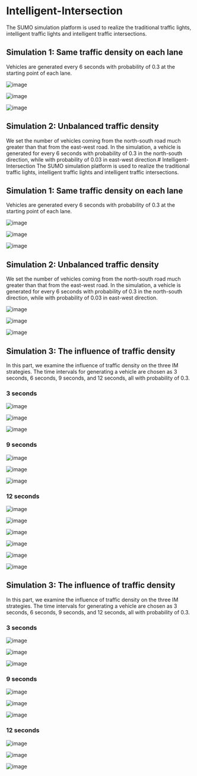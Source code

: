 # Intelligent-Intersection
The SUMO simulation platform is used to realize the traditional traffic lights, intelligent traffic lights and intelligent traffic intersections.

## Simulation 1: Same traffic density on each lane
Vehicles are generated every 6 seconds with probability of 0.3 at the starting point of each lane. 

![image](https://github.com/TianzhenLi/Intelligent-Intersection/blob/master/gif/simulation1/traditionallight.gif "traditional-light")

![image](https://github.com/TianzhenLi/Intelligent-Intersection/blob/master/gif/simulation1/intelligentlight.gif "intelligent-light")

![image](https://github.com/TianzhenLi/Intelligent-Intersection/blob/master/gif/simulation1/intelligentintersection.gif "intelligent-intersection")

## Simulation 2: Unbalanced traffic density
We set the number of vehicles coming from the north-south road much greater than that from the east-west road. In the simulation, a vehicle is generated for every 6 seconds with probability of 0.3 in the north-south direction, while with probability of 0.03 in east-west direction.# Intelligent-Intersection
The SUMO simulation platform is used to realize the traditional traffic lights, intelligent traffic lights and intelligent traffic intersections.

## Simulation 1: Same traffic density on each lane
Vehicles are generated every 6 seconds with probability of 0.3 at the starting point of each lane. 

![image](https://github.com/TianzhenLi/Intelligent-Intersection/blob/master/gif/simulation1/traditionallight.gif "traditional-light")

![image](https://github.com/TianzhenLi/Intelligent-Intersection/blob/master/gif/simulation1/intelligentlight.gif "intelligent-light")

![image](https://github.com/TianzhenLi/Intelligent-Intersection/blob/master/gif/simulation1/intelligentintersection.gif "intelligent-intersection")

## Simulation 2: Unbalanced traffic density
We set the number of vehicles coming from the north-south road much greater than that from the east-west road. In the simulation, a vehicle is generated for every 6 seconds with probability of 0.3 in the north-south direction, while with probability of 0.03 in east-west direction.

![image](https://github.com/TianzhenLi/Intelligent-Intersection/blob/master/gif/simulation2/traditionallight.gif "traditional-light")

![image](https://github.com/TianzhenLi/Intelligent-Intersection/blob/master/gif/simulation2/intelligentlight.gif "intelligent-light")

![image](https://github.com/TianzhenLi/Intelligent-Intersection/blob/master/gif/simulation2/intelligentintersection.gif "intelligent-intersection")

## Simulation 3: The influence of traffic density
In this part, we examine the influence of traffic density on the three IM strategies. The time intervals for generating a
vehicle are chosen as 3 seconds, 6 seconds, 9 seconds, and 12 seconds, all with probability of 0.3.

### 3 seconds
![image](https://github.com/TianzhenLi/Intelligent-Intersection/blob/master/gif/simulation3/3s/traditionallight.gif "traditional-light") 

![image](https://github.com/TianzhenLi/Intelligent-Intersection/blob/master/gif/simulation3/3s/intelligentlight.gif "intelligent-light")

![image](https://github.com/TianzhenLi/Intelligent-Intersection/blob/master/gif/simulation3/3s/intelligentintersection.gif "intelligent-intersection")

### 9 seconds

![image](https://github.com/TianzhenLi/Intelligent-Intersection/blob/master/gif/simulation3/9s/traditionallight.gif "traditional-light") 

![image](https://github.com/TianzhenLi/Intelligent-Intersection/blob/master/gif/simulation3/9s/intelligentlight.gif "intelligent-light")

![image](https://github.com/TianzhenLi/Intelligent-Intersection/blob/master/gif/simulation3/9s/intelligentintersection.gif "intelligent-intersection")

### 12 seconds

![image](https://github.com/TianzhenLi/Intelligent-Intersection/blob/master/gif/simulation3/12s/traditionallight.gif "traditional-light") 

![image](https://github.com/TianzhenLi/Intelligent-Intersection/blob/master/gif/simulation3/12s/intelligentlight.gif "intelligent-light")

![image](https://github.com/TianzhenLi/Intelligent-Intersection/blob/master/gif/simulation3/12s/intelligentintersection.gif "intelligent-intersection")


![image](https://github.com/TianzhenLi/Intelligent-Intersection/blob/master/gif/simulation2/traditionallight.gif "traditional-light")

![image](https://github.com/TianzhenLi/Intelligent-Intersection/blob/master/gif/simulation2/intelligentlight.gif "intelligent-light")

![image](https://github.com/TianzhenLi/Intelligent-Intersection/blob/master/gif/simulation2/intelligentintersection.gif "intelligent-intersection")

## Simulation 3: The influence of traffic density
In this part, we examine the influence of traffic density on the three IM strategies. The time intervals for generating a
vehicle are chosen as 3 seconds, 6 seconds, 9 seconds, and 12 seconds, all with probability of 0.3.

### 3 seconds
![image](https://github.com/TianzhenLi/Intelligent-Intersection/blob/master/gif/simulation3/3s/traditionallight.gif "traditional-light") 

![image](https://github.com/TianzhenLi/Intelligent-Intersection/blob/master/gif/simulation3/3s/intelligentlight.gif "intelligent-light")

![image](https://github.com/TianzhenLi/Intelligent-Intersection/blob/master/gif/simulation3/3s/intelligentintersection.gif "intelligent-intersection")

### 9 seconds

![image](https://github.com/TianzhenLi/Intelligent-Intersection/blob/master/gif/simulation3/9s/traditionallight.gif "traditional-light") 

![image](https://github.com/TianzhenLi/Intelligent-Intersection/blob/master/gif/simulation3/9s/intelligentlight.gif "intelligent-light")

![image](https://github.com/TianzhenLi/Intelligent-Intersection/blob/master/gif/simulation3/9s/intelligentintersection.gif "intelligent-intersection")

### 12 seconds

![image](https://github.com/TianzhenLi/Intelligent-Intersection/blob/master/gif/simulation3/12s/traditionallight.gif "traditional-light") 

![image](https://github.com/TianzhenLi/Intelligent-Intersection/blob/master/gif/simulation3/12s/intelligentlight.gif "intelligent-light")

![image](https://github.com/TianzhenLi/Intelligent-Intersection/blob/master/gif/simulation3/12s/intelligentintersection.gif "intelligent-intersection")
